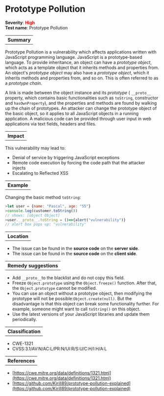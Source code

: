 # Prototype Pollution

<b>Severity</b>: <b><font color="red">High</font></b><br>
<b>Test name</b>: Prototype Pollution

<table id="simple-table">
    <tr>
        <th><strong>Summary</strong></th>
    </tr>
</table>

Prototype Pollution is a vulnerability which affects applications written with JavaScript programming language. JavaScript is a prototype-based language. To provide inheritance, an object can have a _prototype object_, which acts as a template object that it inherits methods and properties from. An object's _prototype object_ may also have a _prototype object_, which it inherits methods and properties from, and so on. This is often referred to as a _prototype chain_. 

A link is made between the object instance and its _prototype_ ( `__proto__` property, which contains basic functionalities such as `toString`, constructor and `hasOwnProperty`), and the properties and methods are found by walking up the chain of prototypes.
An attacker can change the prototype object of the basic object, so it applies to all JavaScript objects in a running application. A malicious code can be provided through user input in web applications via text fields, headers and files.


<table id="simple-table">
    <tr>
        <th><strong>Impact</strong></th>
    </tr>
</table>

This vulnerability may lead to:
* Denial of service by triggering JavaScript exceptions
* Remote code execution by forcing the code path that the attacker injects
* Escalating to Reflected XSS


<table id="simple-table">
    <tr>
        <th><strong>Example</strong></th>
    </tr>
</table>

Changing the basic method `toString`:<br>
```js
>let user = {name: "Pascal", age: "55"}
>console.log(customer.toString())
// shows: [object Object]
>user.__proto__.toString = ()=>{alert("vulnerability")}
// alert box pops up: "vulnerability"
```

<table id="simple-table">
    <tr>
        <th><strong>Location</strong></th>
    </tr>
</table>

* The issue can be found in the **source code** on the **server side**.
* The issue can be found in the **source code** on the **client side**.

<table id="simple-table">
    <tr>
        <th><strong>Remedy suggestions</strong></th>
    </tr>
</table>

* Add `__proto__`to the blacklist and do not copy this field.
* Freeze `Object.prototype` using the `Object.freeze()` function. After that, the `Object.prototype` cannot be modified.
* You can use an object without a prototype object, then modifying the prototype will not be possible:`Object.create(null)`. But the disadvantage is that this object can break some functionality further. For example, someone might want to call `toString()` on this object.
* Use the latest versions of your JavaScript libraries and update them periodically.


<table id="simple-table">
    <tr>
        <th><strong>Classification</strong></th>
    </tr>
</table>

* CWE-1321
* CVSS:3.1/AV:N/AC:L/PR:N/UI:R/S:U/C:H/I:H/A:L

<table id="simple-table">
    <tr>
        <th><strong>References</strong></th>
    </tr>
</table>

* [https://cwe.mitre.org/data/definitions/1321.html](https://cwe.mitre.org/data/definitions/1321.html)
* [https://github.com/Kirill89/prototype-pollution-explained](https://github.com/Kirill89/prototype-pollution-explained)